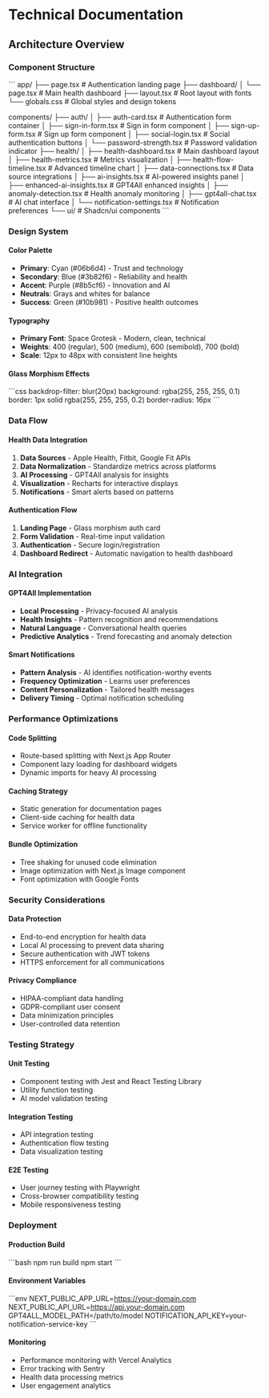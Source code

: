 # Technical Documentation

## Architecture Overview

### Component Structure
\`\`\`
app/
├── page.tsx                 # Authentication landing page
├── dashboard/
│   └── page.tsx            # Main health dashboard
├── layout.tsx              # Root layout with fonts
└── globals.css             # Global styles and design tokens

components/
├── auth/
│   ├── auth-card.tsx       # Authentication form container
│   ├── sign-in-form.tsx    # Sign in form component
│   ├── sign-up-form.tsx    # Sign up form component
│   ├── social-login.tsx    # Social authentication buttons
│   └── password-strength.tsx # Password validation indicator
├── health/
│   ├── health-dashboard.tsx     # Main dashboard layout
│   ├── health-metrics.tsx      # Metrics visualization
│   ├── health-flow-timeline.tsx # Advanced timeline chart
│   ├── data-connections.tsx    # Data source integrations
│   ├── ai-insights.tsx         # AI-powered insights panel
│   ├── enhanced-ai-insights.tsx # GPT4All enhanced insights
│   ├── anomaly-detection.tsx   # Health anomaly monitoring
│   ├── gpt4all-chat.tsx       # AI chat interface
│   └── notification-settings.tsx # Notification preferences
└── ui/                     # Shadcn/ui components
\`\`\`

### Design System

#### Color Palette
- **Primary**: Cyan (#06b6d4) - Trust and technology
- **Secondary**: Blue (#3b82f6) - Reliability and health
- **Accent**: Purple (#8b5cf6) - Innovation and AI
- **Neutrals**: Grays and whites for balance
- **Success**: Green (#10b981) - Positive health outcomes

#### Typography
- **Primary Font**: Space Grotesk - Modern, clean, technical
- **Weights**: 400 (regular), 500 (medium), 600 (semibold), 700 (bold)
- **Scale**: 12px to 48px with consistent line heights

#### Glass Morphism Effects
\`\`\`css
backdrop-filter: blur(20px)
background: rgba(255, 255, 255, 0.1)
border: 1px solid rgba(255, 255, 255, 0.2)
border-radius: 16px
\`\`\`

### Data Flow

#### Health Data Integration
1. **Data Sources** - Apple Health, Fitbit, Google Fit APIs
2. **Data Normalization** - Standardize metrics across platforms
3. **AI Processing** - GPT4All analysis for insights
4. **Visualization** - Recharts for interactive displays
5. **Notifications** - Smart alerts based on patterns

#### Authentication Flow
1. **Landing Page** - Glass morphism auth card
2. **Form Validation** - Real-time input validation
3. **Authentication** - Secure login/registration
4. **Dashboard Redirect** - Automatic navigation to health dashboard

### AI Integration

#### GPT4All Implementation
- **Local Processing** - Privacy-focused AI analysis
- **Health Insights** - Pattern recognition and recommendations
- **Natural Language** - Conversational health queries
- **Predictive Analytics** - Trend forecasting and anomaly detection

#### Smart Notifications
- **Pattern Analysis** - AI identifies notification-worthy events
- **Frequency Optimization** - Learns user preferences
- **Content Personalization** - Tailored health messages
- **Delivery Timing** - Optimal notification scheduling

### Performance Optimizations

#### Code Splitting
- Route-based splitting with Next.js App Router
- Component lazy loading for dashboard widgets
- Dynamic imports for heavy AI processing

#### Caching Strategy
- Static generation for documentation pages
- Client-side caching for health data
- Service worker for offline functionality

#### Bundle Optimization
- Tree shaking for unused code elimination
- Image optimization with Next.js Image component
- Font optimization with Google Fonts

### Security Considerations

#### Data Protection
- End-to-end encryption for health data
- Local AI processing to prevent data sharing
- Secure authentication with JWT tokens
- HTTPS enforcement for all communications

#### Privacy Compliance
- HIPAA-compliant data handling
- GDPR-compliant user consent
- Data minimization principles
- User-controlled data retention

### Testing Strategy

#### Unit Testing
- Component testing with Jest and React Testing Library
- Utility function testing
- AI model validation testing

#### Integration Testing
- API integration testing
- Authentication flow testing
- Data visualization testing

#### E2E Testing
- User journey testing with Playwright
- Cross-browser compatibility testing
- Mobile responsiveness testing

### Deployment

#### Production Build
\`\`\`bash
npm run build
npm start
\`\`\`

#### Environment Variables
\`\`\`env
NEXT_PUBLIC_APP_URL=https://your-domain.com
NEXT_PUBLIC_API_URL=https://api.your-domain.com
GPT4ALL_MODEL_PATH=/path/to/model
NOTIFICATION_API_KEY=your-notification-service-key
\`\`\`

#### Monitoring
- Performance monitoring with Vercel Analytics
- Error tracking with Sentry
- Health data processing metrics
- User engagement analytics
